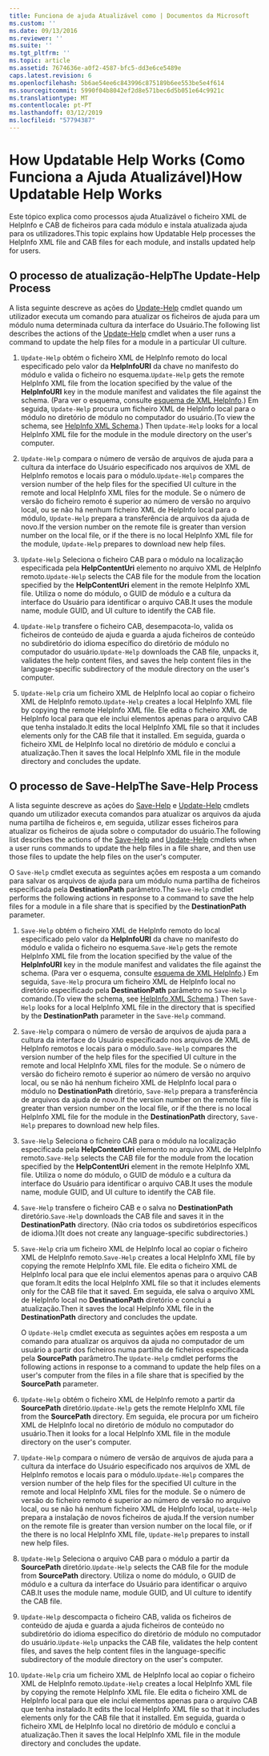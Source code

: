 ```yaml
---
title: Funciona de ajuda Atualizável como | Documentos da Microsoft
ms.custom: ''
ms.date: 09/13/2016
ms.reviewer: ''
ms.suite: ''
ms.tgt_pltfrm: ''
ms.topic: article
ms.assetid: 7674636e-a0f2-4587-bfc5-dd3e6ce5489e
caps.latest.revision: 6
ms.openlocfilehash: 5b6ae54ee6c843996c875189b6ee553be5e4f614
ms.sourcegitcommit: 5990f04b8042ef2d8e571bec6d5b051e64c9921c
ms.translationtype: MT
ms.contentlocale: pt-PT
ms.lasthandoff: 03/12/2019
ms.locfileid: "57794387"
---
```

# <a name="how-updatable-help-works"></a><span data-ttu-id="e33d7-102">How Updatable Help Works (Como Funciona a Ajuda Atualizável)</span><span class="sxs-lookup"><span data-stu-id="e33d7-102">How Updatable Help Works</span></span>

<span data-ttu-id="e33d7-103">Este tópico explica como processos ajuda Atualizável o ficheiro XML de HelpInfo e CAB de ficheiros para cada módulo e instala atualizada ajuda para os utilizadores.</span><span class="sxs-lookup"><span data-stu-id="e33d7-103">This topic explains how Updatable Help processes the HelpInfo XML file and CAB files for each module, and installs updated help for users.</span></span>

## <a name="the-update-help-process"></a><span data-ttu-id="e33d7-104">O processo de atualização-Help</span><span class="sxs-lookup"><span data-stu-id="e33d7-104">The Update-Help Process</span></span>

<span data-ttu-id="e33d7-105">A lista seguinte descreve as ações do [Update-Help](/powershell/module/Microsoft.PowerShell.Core/Update-Help) cmdlet quando um utilizador executa um comando para atualizar os ficheiros de ajuda para um módulo numa determinada cultura da interface do Usuário.</span><span class="sxs-lookup"><span data-stu-id="e33d7-105">The following list describes the actions of the [Update-Help](/powershell/module/Microsoft.PowerShell.Core/Update-Help) cmdlet when a user runs a command to update the help files for a module in a particular UI culture.</span></span>

1. <span data-ttu-id="e33d7-106">`Update-Help` obtém o ficheiro XML de HelpInfo remoto do local especificado pelo valor da **HelpInfoURI** da chave no manifesto do módulo e valida o ficheiro no esquema.</span><span class="sxs-lookup"><span data-stu-id="e33d7-106">`Update-Help` gets the remote HelpInfo XML file from the location specified by the value of the **HelpInfoURI** key in the module manifest and validates the file against the schema.</span></span> <span data-ttu-id="e33d7-107">(Para ver o esquema, consulte [esquema de XML HelpInfo](./helpinfo-xml-schema.md).) Em seguida, `Update-Help` procura um ficheiro XML de HelpInfo local para o módulo no diretório de módulo no computador do usuário.</span><span class="sxs-lookup"><span data-stu-id="e33d7-107">(To view the schema, see [HelpInfo XML Schema](./helpinfo-xml-schema.md).) Then `Update-Help` looks for a local HelpInfo XML file for the module in the module directory on the user's computer.</span></span>

2. <span data-ttu-id="e33d7-108">`Update-Help` compara o número de versão de arquivos de ajuda para a cultura da interface do Usuário especificado nos arquivos de XML de HelpInfo remotos e locais para o módulo.</span><span class="sxs-lookup"><span data-stu-id="e33d7-108">`Update-Help` compares the version number of the help files for the specified UI culture in the remote and local HelpInfo XML files for the module.</span></span> <span data-ttu-id="e33d7-109">Se o número de versão do ficheiro remoto é superior ao número de versão no arquivo local, ou se não há nenhum ficheiro XML de HelpInfo local para o módulo, `Update-Help` prepara a transferência de arquivos da ajuda de novo.</span><span class="sxs-lookup"><span data-stu-id="e33d7-109">If the version number on the remote file is greater than version number on the local file, or if the there is no local HelpInfo XML file for the module, `Update-Help` prepares to download new help files.</span></span>

3. <span data-ttu-id="e33d7-110">`Update-Help` Seleciona o ficheiro CAB para o módulo na localização especificada pela **HelpContentUri** elemento no arquivo XML de HelpInfo remoto.</span><span class="sxs-lookup"><span data-stu-id="e33d7-110">`Update-Help` selects the CAB file for the module from the location specified by the **HelpContentUri** element in the remote HelpInfo XML file.</span></span> <span data-ttu-id="e33d7-111">Utiliza o nome do módulo, o GUID de módulo e a cultura da interface do Usuário para identificar o arquivo CAB.</span><span class="sxs-lookup"><span data-stu-id="e33d7-111">It uses the module name, module GUID, and UI culture to identify the CAB file.</span></span>

4. <span data-ttu-id="e33d7-112">`Update-Help` transfere o ficheiro CAB, desempacota-lo, valida os ficheiros de conteúdo de ajuda e guarda a ajuda ficheiros de conteúdo no subdiretório do idioma específico do diretório de módulo no computador do usuário.</span><span class="sxs-lookup"><span data-stu-id="e33d7-112">`Update-Help` downloads the CAB file, unpacks it, validates the help content files, and saves the help content files in the language-specific subdirectory of the module directory on the user's computer.</span></span>

5. <span data-ttu-id="e33d7-113">`Update-Help` cria um ficheiro XML de HelpInfo local ao copiar o ficheiro XML de HelpInfo remoto.</span><span class="sxs-lookup"><span data-stu-id="e33d7-113">`Update-Help` creates a local HelpInfo XML file by copying the remote HelpInfo XML file.</span></span> <span data-ttu-id="e33d7-114">Ele edita o ficheiro XML de HelpInfo local para que ele inclui elementos apenas para o arquivo CAB que tenha instalado.</span><span class="sxs-lookup"><span data-stu-id="e33d7-114">It edits the local HelpInfo XML file so that it includes elements only for the CAB file that it installed.</span></span> <span data-ttu-id="e33d7-115">Em seguida, guarda o ficheiro XML de HelpInfo local no diretório de módulo e conclui a atualização.</span><span class="sxs-lookup"><span data-stu-id="e33d7-115">Then it saves the local HelpInfo XML file in the module directory and concludes the update.</span></span>

## <a name="the-save-help-process"></a><span data-ttu-id="e33d7-116">O processo de Save-Help</span><span class="sxs-lookup"><span data-stu-id="e33d7-116">The Save-Help Process</span></span>

<span data-ttu-id="e33d7-117">A lista seguinte descreve as ações do [Save-Help](/powershell/module/Microsoft.PowerShell.Core/Save-Help) e [Update-Help](/powershell/module/Microsoft.PowerShell.Core/Update-Help) cmdlets quando um utilizador executa comandos para atualizar os arquivos da ajuda numa partilha de ficheiros e, em seguida, utilizar esses ficheiros para atualizar os ficheiros de ajuda sobre o computador do usuário.</span><span class="sxs-lookup"><span data-stu-id="e33d7-117">The following list describes the actions of the [Save-Help](/powershell/module/Microsoft.PowerShell.Core/Save-Help) and [Update-Help](/powershell/module/Microsoft.PowerShell.Core/Update-Help) cmdlets when a user runs commands to update the help files in a file share, and then use those files to update the help files on the user's computer.</span></span>

<span data-ttu-id="e33d7-118">O `Save-Help` cmdlet executa as seguintes ações em resposta a um comando para salvar os arquivos de ajuda para um módulo numa partilha de ficheiros especificada pela **DestinationPath** parâmetro.</span><span class="sxs-lookup"><span data-stu-id="e33d7-118">The `Save-Help` cmdlet performs the following actions in response to a command to save the help files for a module in a file share that is specified by the **DestinationPath** parameter.</span></span>

1. <span data-ttu-id="e33d7-119">`Save-Help` obtém o ficheiro XML de HelpInfo remoto do local especificado pelo valor da **HelpInfoURI** da chave no manifesto do módulo e valida o ficheiro no esquema.</span><span class="sxs-lookup"><span data-stu-id="e33d7-119">`Save-Help` gets  the remote HelpInfo XML file from the location specified by the value of the **HelpInfoURI** key in the module manifest and validates the file against the schema.</span></span> <span data-ttu-id="e33d7-120">(Para ver o esquema, consulte [esquema de XML HelpInfo](./helpinfo-xml-schema.md).) Em seguida, `Save-Help` procura um ficheiro XML de HelpInfo local no diretório especificado pela **DestinationPath** parâmetro no `Save-Help` comando.</span><span class="sxs-lookup"><span data-stu-id="e33d7-120">(To view the schema, see [HelpInfo XML Schema](./helpinfo-xml-schema.md).) Then `Save-Help` looks for a local HelpInfo XML file in the directory that is specified by the **DestinationPath** parameter in the `Save-Help` command.</span></span>

2. <span data-ttu-id="e33d7-121">`Save-Help` compara o número de versão de arquivos de ajuda para a cultura da interface do Usuário especificado nos arquivos de XML de HelpInfo remotos e locais para o módulo.</span><span class="sxs-lookup"><span data-stu-id="e33d7-121">`Save-Help` compares the version number of the help files for the specified UI culture in the remote and local HelpInfo XML files for the module.</span></span> <span data-ttu-id="e33d7-122">Se o número de versão do ficheiro remoto é superior ao número de versão no arquivo local, ou se não há nenhum ficheiro XML de HelpInfo local para o módulo no **DestinationPath** diretório, `Save-Help` prepara a transferência de arquivos da ajuda de novo.</span><span class="sxs-lookup"><span data-stu-id="e33d7-122">If the version number on the remote file is greater than version number on the local file, or if the there is no local HelpInfo XML file for the module in the **DestinationPath** directory, `Save-Help` prepares to download new help files.</span></span>

3. <span data-ttu-id="e33d7-123">`Save-Help` Seleciona o ficheiro CAB para o módulo na localização especificada pela **HelpContentUri** elemento no arquivo XML de HelpInfo remoto.</span><span class="sxs-lookup"><span data-stu-id="e33d7-123">`Save-Help` selects the CAB file for the module from the location specified by the **HelpContentUri** element in the remote HelpInfo XML file.</span></span> <span data-ttu-id="e33d7-124">Utiliza o nome do módulo, o GUID de módulo e a cultura da interface do Usuário para identificar o arquivo CAB.</span><span class="sxs-lookup"><span data-stu-id="e33d7-124">It uses the module name, module GUID, and UI culture to identify the CAB file.</span></span>

4. <span data-ttu-id="e33d7-125">`Save-Help` transfere o ficheiro CAB e o salva no **DestinationPath** diretório.</span><span class="sxs-lookup"><span data-stu-id="e33d7-125">`Save-Help` downloads the CAB file and saves it in the **DestinationPath** directory.</span></span> <span data-ttu-id="e33d7-126">(Não cria todos os subdiretórios específicos de idioma.)</span><span class="sxs-lookup"><span data-stu-id="e33d7-126">(It does not create any language-specific subdirectories.)</span></span>

5. <span data-ttu-id="e33d7-127">`Save-Help` cria um ficheiro XML de HelpInfo local ao copiar o ficheiro XML de HelpInfo remoto.</span><span class="sxs-lookup"><span data-stu-id="e33d7-127">`Save-Help` creates a local HelpInfo XML file by copying the remote HelpInfo XML file.</span></span> <span data-ttu-id="e33d7-128">Ele edita o ficheiro XML de HelpInfo local para que ele inclui elementos apenas para o arquivo CAB que foram.</span><span class="sxs-lookup"><span data-stu-id="e33d7-128">It edits the local HelpInfo XML file so that it includes elements only for the CAB file that it saved.</span></span> <span data-ttu-id="e33d7-129">Em seguida, ele salva o arquivo XML de HelpInfo local no **DestinationPath** diretório e conclui a atualização.</span><span class="sxs-lookup"><span data-stu-id="e33d7-129">Then it saves the local HelpInfo XML file in the  **DestinationPath** directory and concludes the update.</span></span>

   <span data-ttu-id="e33d7-130">O `Update-Help` cmdlet executa as seguintes ações em resposta a um comando para atualizar os arquivos da ajuda no computador de um usuário a partir dos ficheiros numa partilha de ficheiros especificada pela **SourcePath** parâmetro.</span><span class="sxs-lookup"><span data-stu-id="e33d7-130">The `Update-Help` cmdlet performs the following actions in response to a command to update the help files on a user's computer from the files in a file share that is specified by the **SourcePath** parameter.</span></span>

1. <span data-ttu-id="e33d7-131">`Update-Help` obtém o ficheiro XML de HelpInfo remoto a partir da **SourcePath** diretório.</span><span class="sxs-lookup"><span data-stu-id="e33d7-131">`Update-Help` gets the remote HelpInfo XML file from the **SourcePath** directory.</span></span> <span data-ttu-id="e33d7-132">Em seguida, ele procura por um ficheiro XML de HelpInfo local no diretório de módulo no computador do usuário.</span><span class="sxs-lookup"><span data-stu-id="e33d7-132">Then it looks for a local HelpInfo XML file in the module directory on the user's computer.</span></span>

2. <span data-ttu-id="e33d7-133">`Update-Help` compara o número de versão de arquivos de ajuda para a cultura da interface do Usuário especificado nos arquivos de XML de HelpInfo remotos e locais para o módulo.</span><span class="sxs-lookup"><span data-stu-id="e33d7-133">`Update-Help` compares the version number of the help files for the specified UI culture in the remote and local HelpInfo XML files for the module.</span></span> <span data-ttu-id="e33d7-134">Se o número de versão do ficheiro remoto é superior ao número de versão no arquivo local, ou se não há nenhum ficheiro XML de HelpInfo local, `Update-Help` prepara a instalação de novos ficheiros de ajuda.</span><span class="sxs-lookup"><span data-stu-id="e33d7-134">If the version number on the remote file is greater than version number on the local file, or if the there is no local HelpInfo XML file, `Update-Help` prepares to install new help files.</span></span>

3. <span data-ttu-id="e33d7-135">`Update-Help` Seleciona o arquivo CAB para o módulo a partir da **SourcePath** diretório.</span><span class="sxs-lookup"><span data-stu-id="e33d7-135">`Update-Help` selects the CAB file for the module from **SourcePath** directory.</span></span> <span data-ttu-id="e33d7-136">Utiliza o nome do módulo, o GUID de módulo e a cultura da interface do Usuário para identificar o arquivo CAB.</span><span class="sxs-lookup"><span data-stu-id="e33d7-136">It uses the module name, module GUID, and UI culture to identify the CAB file.</span></span>

4. <span data-ttu-id="e33d7-137">`Update-Help` descompacta o ficheiro CAB, valida os ficheiros de conteúdo de ajuda e guarda a ajuda ficheiros de conteúdo no subdiretório do idioma específico do diretório de módulo no computador do usuário.</span><span class="sxs-lookup"><span data-stu-id="e33d7-137">`Update-Help` unpacks the CAB file, validates the help content files, and saves the help content files in the language-specific subdirectory of the module directory on the user's computer.</span></span>

5. <span data-ttu-id="e33d7-138">`Update-Help` cria um ficheiro XML de HelpInfo local ao copiar o ficheiro XML de HelpInfo remoto.</span><span class="sxs-lookup"><span data-stu-id="e33d7-138">`Update-Help` creates a local HelpInfo XML file by copying the remote HelpInfo XML file.</span></span> <span data-ttu-id="e33d7-139">Ele edita o ficheiro XML de HelpInfo local para que ele inclui elementos apenas para o arquivo CAB que tenha instalado.</span><span class="sxs-lookup"><span data-stu-id="e33d7-139">It edits the local HelpInfo XML file so that it includes elements only for the CAB file that it installed.</span></span> <span data-ttu-id="e33d7-140">Em seguida, guarda o ficheiro XML de HelpInfo local no diretório de módulo e conclui a atualização.</span><span class="sxs-lookup"><span data-stu-id="e33d7-140">Then it saves the local HelpInfo XML file in the module directory and concludes the update.</span></span>